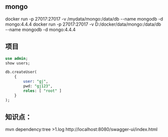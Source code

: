 ## mongo
docker run -p 27017:27017 -v /mydata/mongo:/data/db --name mongodb -d mongo:4.4.4
docker run -p 27017:27017 -v D:/docker/data/mongo:/data/db --name mongodb -d mongo:4.4.4
## 项目 
```sql
use admin;
show users;

db.createUser(
    {
        user: "gj",
        pwd: "gj123",
        roles: [ "root" ]
    }
);
```

## 知识点：
mvn dependency:tree >1.log
http://localhost:8080/swagger-ui/index.html

